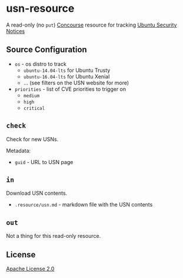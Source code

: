 # usn-resource

A read-only (no `put`) [Concourse](https://concourse.ci) resource for tracking
[Ubuntu Security Notices](https://usn.ubuntu.com/)


## Source Configuration

 * `os` - os distro to track
   * `ubuntu-14.04-lts` for Ubuntu Trusty
   * `ubuntu-16.04-lts` for Ubuntu Xenial
   * ... (see filters on the USN website for more)
 * `priorities` - list of CVE priorities to trigger on
   * `medium`
   * `high`
   * `critical`


## `check`

Check for new USNs.

Metadata:

 * `guid` - URL to USN page


## `in`

Download USN contents.

 * `.resource/usn.md` - markdown file with the USN contents


## `out`

Not a thing for this read-only resource.

## License

[Apache License 2.0](LICENSE)
